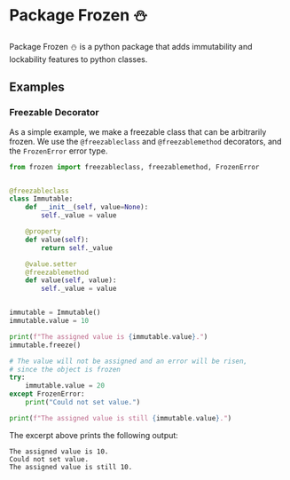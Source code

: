 # Package Frozen :snowman:

Package Frozen :snowman: is a python package that adds 
immutability and lockability features to python classes.

## Examples
### Freezable Decorator
As a simple example, we make a freezable class that can be arbitrarily frozen. 
We use the `@freezableclass` and `@freezablemethod` decorators, and the `FrozenError` error type.

```python
from frozen import freezableclass, freezablemethod, FrozenError


@freezableclass
class Immutable:
	def __init__(self, value=None):
		self._value = value

	@property
	def value(self):
		return self._value

	@value.setter
	@freezablemethod
	def value(self, value):
		self._value = value


immutable = Immutable()
immutable.value = 10

print(f"The assigned value is {immutable.value}.")
immutable.freeze()

# The value will not be assigned and an error will be risen, 
# since the object is frozen
try:
	immutable.value = 20
except FrozenError:
	print("Could not set value.")

print(f"The assigned value is still {immutable.value}.")
``` 

The excerpt above prints the following output:

```pycon
The assigned value is 10.
Could not set value.
The assigned value is still 10.
```
